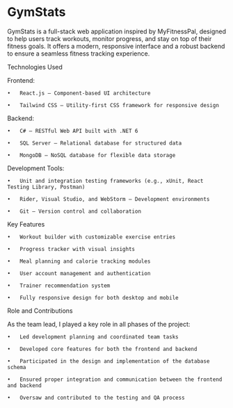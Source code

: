 # GymStats

GymStats is a full-stack web application inspired by MyFitnessPal, designed to help users track workouts, monitor progress, and stay on top of their fitness goals. It offers a modern, responsive interface and a robust backend to ensure a seamless fitness tracking experience.

Technologies Used

Frontend:

	•	React.js – Component-based UI architecture
 
	•	Tailwind CSS – Utility-first CSS framework for responsive design

Backend:

	•	C# – RESTful Web API built with .NET 6
 
	•	SQL Server – Relational database for structured data
 
	•	MongoDB – NoSQL database for flexible data storage

Development Tools:

	•	Unit and integration testing frameworks (e.g., xUnit, React Testing Library, Postman)
 
	•	Rider, Visual Studio, and WebStorm – Development environments
 
	•	Git – Version control and collaboration

Key Features

	•	Workout builder with customizable exercise entries
 
	•	Progress tracker with visual insights
 
	•	Meal planning and calorie tracking modules
 
	•	User account management and authentication
 
	•	Trainer recommendation system
 
	•	Fully responsive design for both desktop and mobile

Role and Contributions

As the team lead, I played a key role in all phases of the project:

	•	Led development planning and coordinated team tasks
 
	•	Developed core features for both the frontend and backend
 
	•	Participated in the design and implementation of the database schema
 
	•	Ensured proper integration and communication between the frontend and backend
 
	•	Oversaw and contributed to the testing and QA process
